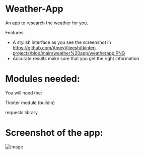 # Weather-App

An app to research the weather for you. 

Features:

- A stylish interface as you see the screenshot in https://github.com/AmeyVijeesh/tkinter-projects/blob/main/weather%20app/weatherapp.PNG
- Accurate results make sure that you get the right information

# Modules needed:

You will need the:

Tkinter module (buildin)

requests library

# Screenshot of the app: 
![image](https://user-images.githubusercontent.com/74102654/131454237-e28255ab-a297-4100-8e26-b97565a16531.png)

#
